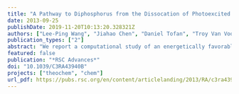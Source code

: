 ```yaml
---
title: "A Pathway to Diphosphorus from the Dissocation of Photoexcited Tetraphosphorus"
date: 2013-09-25
publishDate: 2019-11-20T10:13:20.328321Z
authors: ["Lee-Ping Wang", "Jiahao Chen", "Daniel Tofan", "Troy Van Voorhis", "Christopher Cummins"]
publication_types: ["2"]
abstract: "We report a computational study of an energetically favorable pathway for the excited-state dissociation of a tetrahedral P₄ molecule into two P₂	molecules via the simultaneous breaking of four chemical bonds along a highly symmetric (D2d) reaction pathway. Along this pathway, a degeneracy occurs between the first excited state of P₄ and the ground state of 2P₂ at a lower total energy (ca. 4.7 eV) than the initial state, indicating that the initial photoexcitation provides sufficient energy for the dissociation without significant kinetic barriers. We also found that sequential dissociation of the four P-P bonds exhibits larger activation barriers thus making this a less viable dissociation pathway. Our computational investigation uncovers complicated photochemistry in elemental phosphorus, and suggests a likely mechanism for the environmentally friendly inclusion of phosphorus atoms into organic molecules."
featured: false
publication: "*RSC Advances*"
doi: "10.1039/C3RA43940B"
projects: ["theochem", "chem"]
url_pdf: https://pubs.rsc.org/en/content/articlelanding/2013/RA/c3ra43940b#!divAbstract
---
```


